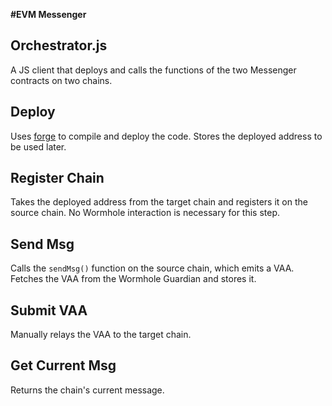 **#EVM Messenger**

## Orchestrator.js
A JS client that deploys and calls the functions of the two Messenger contracts on two chains.

## Deploy
Uses [forge](https://getfoundry.sh) to compile and deploy the code. Stores the deployed address to be used later.

## Register Chain
Takes the deployed address from the target chain and registers it on the source chain. No Wormhole interaction is necessary for this step.

## Send Msg
Calls the `sendMsg()` function on the source chain, which emits a VAA. Fetches the VAA from the Wormhole Guardian and stores it.

## Submit VAA
Manually relays the VAA to the target chain.

## Get Current Msg
Returns the chain's current message.
